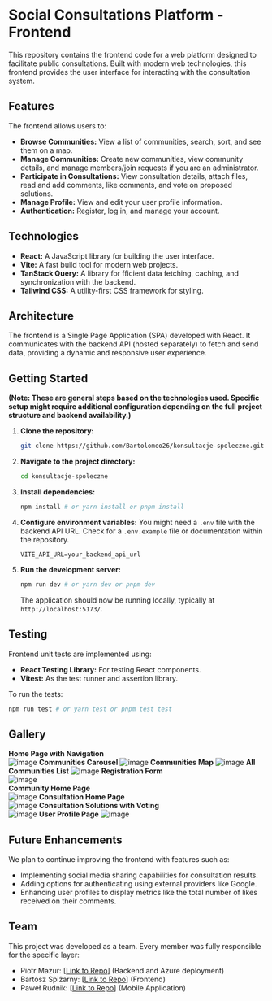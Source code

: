 # Social Consultations Platform - Frontend

This repository contains the frontend code for a web platform designed to facilitate public consultations. Built with modern web technologies, this frontend provides the user interface for interacting with the consultation system.

## Features

The frontend allows users to:

* **Browse Communities:** View a list of communities, search, sort, and see them on a map.
* **Manage Communities:** Create new communities, view community details, and manage members/join requests if you are an administrator.
* **Participate in Consultations:** View consultation details, attach files, read and add comments, like comments, and vote on proposed solutions.
* **Manage Profile:** View and edit your user profile information.
* **Authentication:** Register, log in, and manage your account.

## Technologies

* **React:** A JavaScript library for building the user interface.
* **Vite:** A fast build tool for modern web projects.
* **TanStack Query:** A library for fficient data fetching, caching, and synchronization with the backend.
* **Tailwind CSS:** A utility-first CSS framework for styling.

## Architecture

The frontend is a Single Page Application (SPA) developed with React. It communicates with the backend API (hosted separately) to fetch and send data, providing a dynamic and responsive user experience.

## Getting Started

**(Note: These are general steps based on the technologies used. Specific setup might require additional configuration depending on the full project structure and backend availability.)**

1.  **Clone the repository:**    
    ```bash
    git clone https://github.com/Bartolomeo26/konsultacje-spoleczne.git
    ```
2.  **Navigate to the project directory:**    
    ```bash
    cd konsultacje-spoleczne
    ```
3.  **Install dependencies:**  
    ```bash
    npm install # or yarn install or pnpm install
    ```
4.  **Configure environment variables:** You might need a `.env` file with the backend API URL. Check for a `.env.example` file or documentation within the repository.  
    ```dotenv
    VITE_API_URL=your_backend_api_url
    ```
5.  **Run the development server:**  

    ```bash
    npm run dev # or yarn dev or pnpm dev
    ```
    The application should now be running locally, typically at `http://localhost:5173/`.

## Testing

Frontend unit tests are implemented using:

* **React Testing Library:** For testing React components.
* **Vitest:** As the test runner and assertion library.

To run the tests:
```bash
npm run test # or yarn test or pnpm test test
```
## Gallery

**Home Page with Navigation**  
![image](https://github.com/user-attachments/assets/f13f5b62-7470-42f8-ba4f-fd8e4add30a5)
**Communities Carousel**
![image](https://github.com/user-attachments/assets/a29368dc-a0d8-4041-957b-69ea5aaf82cf)
**Communities Map** 
![image](https://github.com/user-attachments/assets/e29ff122-53d3-4b93-91d7-504f534dcd6c)
**All Communities List** 
![image](https://github.com/user-attachments/assets/54ca9923-cefb-4c53-ac36-a07ee3d2b465)
**Registration Form**  
![image](https://github.com/user-attachments/assets/6c2157db-39f5-44e7-8c98-692a0ed27567)  
**Community Home Page**  
![image](https://github.com/user-attachments/assets/dd22f620-c5aa-4db9-aa14-52a67beeba77)
**Consultation Home Page**  
![image](https://github.com/user-attachments/assets/c3ff6fcc-c6f5-4510-a27b-e9138410b219)
**Consultation Solutions with Voting**  
![image](https://github.com/user-attachments/assets/33ddf0ca-37f1-4fde-b8ba-f37bb72cf32b)
**User Profile Page**
![image](https://github.com/user-attachments/assets/965eb93b-d61c-4bf4-ad3a-2ab1a4c9191a)
## Future Enhancements
We plan to continue improving the frontend with features such as:

* Implementing social media sharing capabilities for consultation results.  
* Adding options for authenticating using external providers like Google.  
* Enhancing user profiles to display metrics like the total number of likes received on their comments.
## Team
This project was developed as a team. Every member was fully responsible for the specific layer: 
* Piotr Mazur: [[Link to Repo](https://github.com/sirmazur/SocialConsultations)] (Backend and Azure deployment)
* Bartosz Spiżarny: [[Link to Repo](https://github.com/Bartolomeo26/konsultacje-spoleczne)] (Frontend)
* Paweł Rudnik: [[Link to Repo](https://github.com/pabl014/SocialConsultations-SwiftUI)] (Mobile Application)  
